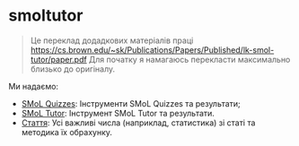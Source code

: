 # smoltutor

> Це переклад додадкових матеріалів праці https://cs.brown.edu/~sk/Publications/Papers/Published/lk-smol-tutor/paper.pdf
> Для початку я намагаюсь перекласти максимально близько до оригіналу.

Ми надаємо:

- [SMoL Quizzes](./SMoL%20Quizzes): Інструменти SMoL Quizzes та результати;
- [SMoL Tutor](./SMoL%20Tutor): Інструмент SMoL Tutor та результати.
- [Стаття](./Paper): Усі важливі числа (наприклад, статистика) зі статі та методика їх обрахунку.
